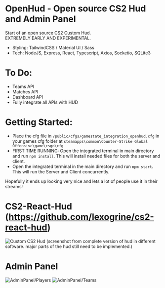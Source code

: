 # OpenHud - Open source CS2 Hud and Admin Panel
Start of an open source CS2 Custom Hud.
<br/>
EXTREMELY EARLY AND EXPERIMENTAL.
<br/>
- Styling: TailwindCSS / Material UI / Sass
- Tech: NodeJS, Express, React, Typescript, Axios, Socketio, SQLite3

# To Do:
- Teams API
- Matches API
- Dashboard API
- Fully integrate all APIs with HUD

# Getting Started:

  - Place the cfg file in `/public/cfgs/gamestate_integration_openhud.cfg` in your games cfg folder at  `steamapps\common\Counter-Strike Global Offensive\game\csgo\cfg`
  - FIRST TIME RUNNING: Open the integrated terminal in main directory and run `npm install`. This will install needed files for both the server and client.
  - Open the integrated terminal in the main directory and run `npm start`. This will run the Server and Client concurrently.

Hopefully it ends up looking very nice and lets a lot of people use it in their streams!

# CS2-React-Hud (https://github.com/lexogrine/cs2-react-hud)
![Custom CS2 Hud](https://github.com/lexogrine/cs2-react-hud/raw/main/preview.png)
(screenshot from complete version of hud in different software. major parts of the hud still need to be implemented.)


# Admin Panel
![AdminPanel/Players](https://i.imgur.com/fSnKhOt.png)
![AdminPanel/Teams](https://i.imgur.com/N0cPSeH.png)
